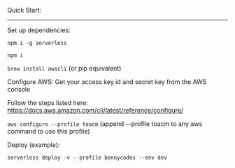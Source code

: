 Quick Start:

---

Set up dependencies:

`npm i -g serverless`

`npm i`

`brew install awscli` (or pip equivalent)

Configure AWS:
Get your access key id and secret key from the AWS console

Follow the steps listed here: https://docs.aws.amazon.com/cli/latest/reference/configure/

`aws configure --profile toacm` (append --profile toacm to any aws command to use this profile)

Deploy (example):

`serverless deploy -v --profile bennycodes --env dev`